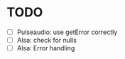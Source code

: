 # TODO

-   [ ] Pulseaudio: use getError correctly
-   [ ] Alsa: check for nulls
-   [ ] Alsa: Error handling
